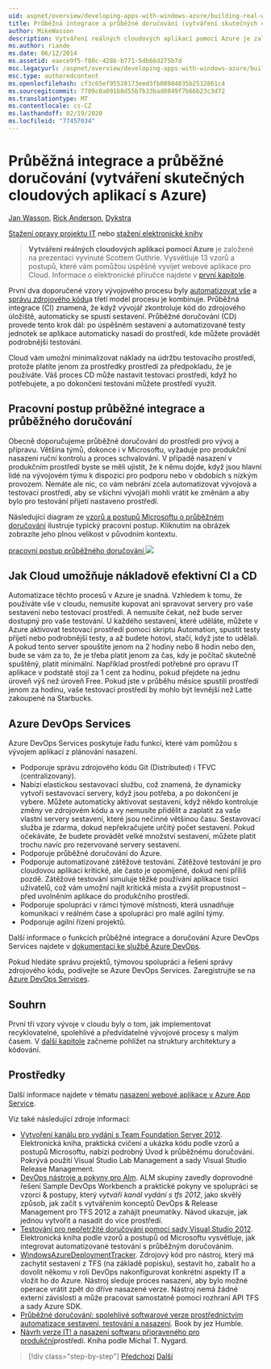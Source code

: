 ```yaml
---
uid: aspnet/overview/developing-apps-with-windows-azure/building-real-world-cloud-apps-with-windows-azure/continuous-integration-and-continuous-delivery
title: Průběžná integrace a průběžné doručování (vytváření skutečných cloudových aplikací s Azure) | Microsoft Docs
author: MikeWasson
description: Vytváření reálných cloudových aplikací pomocí Azure je založené na prezentaci vyvinuté Scottem Guthrie. Vysvětluje 13 vzorů a postupů, které mohou...
ms.author: riande
ms.date: 06/12/2014
ms.assetid: eaece9f5-f80c-428b-b771-5db66d275b7d
msc.legacyurl: /aspnet/overview/developing-apps-with-windows-azure/building-real-world-cloud-apps-with-windows-azure/continuous-integration-and-continuous-delivery
msc.type: authoredcontent
ms.openlocfilehash: cf3c65ef95528173eed3fb08984035b2512861c4
ms.sourcegitcommit: 7709c0a091b8d55b7b33bad8849f7b66b23c3d72
ms.translationtype: MT
ms.contentlocale: cs-CZ
ms.lasthandoff: 02/19/2020
ms.locfileid: "77457034"
---
```

# <a name="continuous-integration-and-continuous-delivery-building-real-world-cloud-apps-with-azure"></a>Průběžná integrace a průběžné doručování (vytváření skutečných cloudových aplikací s Azure)

[Jan Wasson](https://github.com/MikeWasson), [Rick Anderson](https://twitter.com/RickAndMSFT), [Dykstra](https://github.com/tdykstra)

[Stažení opravy projektu IT](https://code.msdn.microsoft.com/Fix-It-app-for-Building-cdd80df4) nebo [stažení elektronické knihy](https://blogs.msdn.com/b/microsoft_press/archive/2014/07/23/free-ebook-building-cloud-apps-with-microsoft-azure.aspx)

> **Vytváření reálných cloudových aplikací pomocí Azure** je založené na prezentaci vyvinuté Scottem Guthrie. Vysvětluje 13 vzorů a postupů, které vám pomůžou úspěšně vyvíjet webové aplikace pro Cloud. Informace o elektronické příručce najdete v [první kapitole](introduction.md).

První dva doporučené vzory vývojového procesu byly [automatizovat vše](automate-everything.md) a [správu zdrojového kódu](source-control.md)a třetí model procesu je kombinuje. Průběžná integrace (CI) znamená, že když vývojář zkontroluje kód do zdrojového úložiště, automaticky se spustí sestavení. Průběžné doručování (CD) provede tento krok dál: po úspěšném sestavení a automatizované testy jednotek se aplikace automaticky nasadí do prostředí, kde můžete provádět podrobnější testování.

Cloud vám umožní minimalizovat náklady na údržbu testovacího prostředí, protože platíte jenom za prostředky prostředí za předpokladu, že je používáte. Váš proces CD může nastavit testovací prostředí, když ho potřebujete, a po dokončení testování můžete prostředí využít.

## <a name="continuous-integration-and-continuous-delivery-workflow"></a>Pracovní postup průběžné integrace a průběžného doručování

Obecně doporučujeme průběžné doručování do prostředí pro vývoj a přípravu. Většina týmů, dokonce i v Microsoftu, vyžaduje pro produkční nasazení ruční kontrolu a proces schvalování. V případě nasazení v produkčním prostředí byste se měli ujistit, že k němu dojde, když jsou hlavní lidé na vývojovém týmu k dispozici pro podporu nebo v obdobích s nízkým provozem. Nemáte ale nic, co vám nebrání zcela automatizovat vývojová a testovací prostředí, aby se všichni vývojáři mohli vrátit ke změnám a aby bylo pro testování přijetí nastaveno prostředí.

Následující diagram ze [vzorů a postupů Microsoftu o průběžném doručování](https://aka.ms/ReleasePipeline) ilustruje typický pracovní postup. Kliknutím na obrázek zobrazíte jeho plnou velikost v původním kontextu.

[pracovní postup průběžného doručování ![](continuous-integration-and-continuous-delivery/_static/image1.png)](https://msdn.microsoft.com/library/dn449955.aspx)

## <a name="how-the-cloud-enables-cost-effective-ci-and-cd"></a>Jak Cloud umožňuje nákladově efektivní CI a CD

Automatizace těchto procesů v Azure je snadná. Vzhledem k tomu, že používáte vše v cloudu, nemusíte kupovat ani spravovat servery pro vaše sestavení nebo testovací prostředí. A nemusíte čekat, než bude server dostupný pro vaše testování. U každého sestavení, které uděláte, můžete v Azure aktivovat testovací prostředí pomocí skriptu Automation, spustit testy přijetí nebo podrobnější testy, a až budete hotovi, stačí, když jste to udělali. A pokud tento server spouštíte jenom na 2 hodiny nebo 8 hodin nebo den, bude se vám za to, že je třeba platit jenom za čas, kdy je počítač skutečně spuštěný, platit minimální. Například prostředí potřebné pro opravu IT aplikace v podstatě stojí za 1 cent za hodinu, pokud přejdete na jednu úroveň výš než úroveň Free. Pokud jste v průběhu měsíce spustili prostředí jenom za hodinu, vaše testovací prostředí by mohlo být levnější než Latte zakoupené na Starbucks.

## <a name="azure-devops-services"></a>Azure DevOps Services 

Azure DevOps Services poskytuje řadu funkcí, které vám pomůžou s vývojem aplikací z plánování nasazení.

- Podporuje správu zdrojového kódu Git (Distributed) i TFVC (centralizovaný).
- Nabízí elastickou sestavovací službu, což znamená, že dynamicky vytvoří sestavovací servery, když jsou potřeba, a po dokončení je vybere. Můžete automaticky aktivovat sestavení, když někdo kontroluje změny ve zdrojovém kódu a vy nemusíte přidělit a zaplatit za vaše vlastní servery sestavení, které jsou nečinné většinou času. Sestavovací služba je zdarma, dokud nepřekračujete určitý počet sestavení. Pokud očekáváte, že budete provádět velké množství sestavení, můžete platit trochu navíc pro rezervované servery sestavení.
- Podporuje průběžné doručování do Azure.
- Podporuje automatizované zátěžové testování. Zátěžové testování je pro cloudovou aplikaci kritické, ale často je opomíjené, dokud není příliš pozdě. Zátěžové testování simuluje těžké používání aplikace tisíci uživatelů, což vám umožní najít kritická místa a zvýšit propustnost – před uvolněním aplikace do produkčního prostředí.
- Podporuje spolupráci v rámci týmové místnosti, která usnadňuje komunikaci v reálném čase a spolupráci pro malé agilní týmy.
- Podporuje agilní řízení projektů.

Další informace o funkcích průběžné integrace a doručování Azure DevOps Services najdete v [dokumentaci ke službě Azure DevOps](/azure/devops/index).

Pokud hledáte správu projektů, týmovou spolupráci a řešení správy zdrojového kódu, podívejte se Azure DevOps Services. Zaregistrujte se na [Azure DevOps Services](https://dev.azure.com/).

## <a name="summary"></a>Souhrn

První tři vzory vývoje v cloudu byly o tom, jak implementovat recyklovatelné, spolehlivé a předvídatelné vývojové procesy s malým časem. V [další kapitole](web-development-best-practices.md) začneme pohlížet na struktury architektury a kódování.

## <a name="resources"></a>Prostředky

Další informace najdete v tématu [nasazení webové aplikace v Azure App Service](https://azure.microsoft.com/documentation/articles/web-sites-deploy/).

Viz také následující zdroje informací:

- [Vytvoření kanálu pro vydání s Team Foundation Server 2012](https://aka.ms/ReleasePipeline). Elektronická kniha, praktická cvičení a ukázka kódu podle vzorů a postupů Microsoftu, nabízí podrobný Úvod k průběžnému doručování. Pokrývá použití Visual Studio Lab Management a sady Visual Studio Release Management.
- [DevOps nástroje a pokyny pro Alm](https://aka.ms/vsarsolutions/). ALM skupiny zavedly doprovodné řešení Sample DevOps Workbench a praktické pokyny ve spolupráci se vzorci &amp; postupy, který *vytváří kanál vydání s tfs 2012*, jako skvělý způsob, jak začít s vytvářením konceptů DevOps &amp; Release Management pro TFS 2012 a zahájit pneumatiky. Návod ukazuje, jak jednou vytvořit a nasadit do více prostředí.
- [Testování pro nepřetržité doručování pomocí sady Visual Studio 2012](https://msdn.microsoft.com/library/jj159345.aspx). Elektronická kniha podle vzorů a postupů od Microsoftu vysvětluje, jak integrovat automatizované testování s průběžným doručováním.
- [WindowsAzureDeploymentTracker](https://github.com/RyanTBerry/WindowsAzureDeploymentTracker). Zdrojový kód pro nástroj, který má zachytit sestavení z TFS (na základě popisku), sestavit ho, zabalit ho a dovolit někomu v roli DevOps nakonfigurovat konkrétní aspekty IT a vložit ho do Azure. Nástroj sleduje proces nasazení, aby bylo možné operace vrátit zpět do dříve nasazené verze. Nástroj nemá žádné externí závislosti a může pracovat samostatně pomocí rozhraní API TFS a sady Azure SDK.
- [Průběžné doručování: spolehlivé softwarové verze prostřednictvím automatizace sestavení, testování a nasazení](https://www.amazon.com/Continuous-Delivery-Deployment-Automation-Addison-Wesley/dp/0321601912/ref=sr_1_1?s=books&amp;ie=UTF8&amp;qid=1377126361). Book by jez Humble.
- [Návrh verze IT! a nasazení softwaru připraveného pro produkční](https://www.amazon.com/Release-It-Production-Ready-Pragmatic-Programmers/dp/0978739213)prostředí. Kniha podle Michal T. Nygard.

> [!div class="step-by-step"]
> [Předchozí](source-control.md)
> [Další](web-development-best-practices.md)
